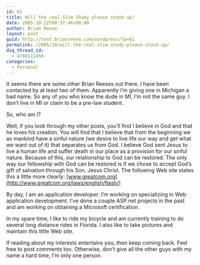 ```yaml
---
id: 61
title: Will the real Slim Shady please stand up?
date: 2005-10-22T00:37:46+00:00
author: Brian Reese
layout: post
guid: http://test.brianreese.com/wordpress/?p=61
permalink: /2005/10/will-the-real-slim-shady-please-stand-up/
dsq_thread_id:
  - 4760111456
categories:
  - Personal
---
```

It seems there are some other Brian Reeses out there. I have been contacted by at least two of them. Apparently I&#8217;m giving one in Michigan a bad name. So any of you who know the dude in MI, I&#8217;m not the same guy. I don&#8217;t live in MI or claim to be a pre-law student.

So, who am I?

Well, if you look through my other posts, you&#8217;ll find I believe in God and that he loves his creation. You will find that I believe that from the beginning we as mankind have a sinful nature (we desire to live life our way and get what we want out of it) that separates us from God. I believe God sent Jesus to live a human life and suffer death in our place as a provision for our sinful nature. Because of this, our relationship to God can be restored. The only way our fellowship with God can be restored is if we chose to accept God&#8217;s gift of salvation through his Son, Jesus Christ. The following Web site states this a little more clearly: [www.greatcom.org](http://www.greatcom.org/laws/english/flash/)

By day, I am an application developer. I&#8217;m working on specializing in Web application development. I&#8217;ve done a couple ASP.net projects in the past and am working on obtaining a Microsoft certification.

In my spare time, I like to ride my bicycle and am currently training to do several long distance rides in Florida. I also like to take pictures and maintain this little Web site. 

If reading about my interests entertains you, then keep coming back. Feel free to post comments too. Otherwise, don&#8217;t give all the other guys with my name a hard time, I&#8217;m only one person.